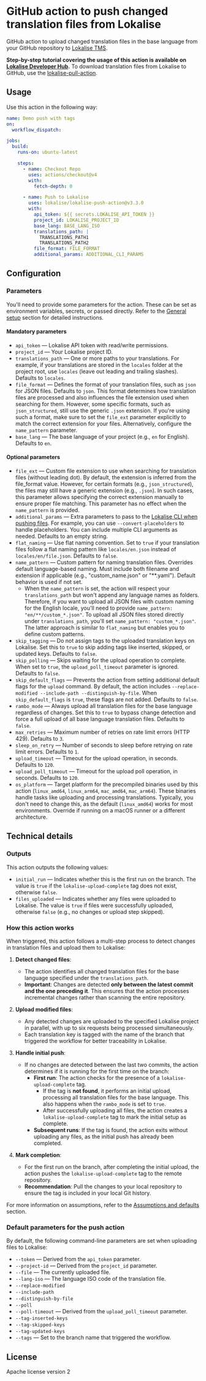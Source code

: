 # GitHub action to push changed translation files from Lokalise

GitHub action to upload changed translation files in the base language from your GitHub repository to [Lokalise TMS](https://lokalise.com/).

**Step-by-step tutorial covering the usage of this action is available on [Lokalise Developer Hub](https://developers.lokalise.com/docs/github-actions).** To download translation files from Lokalise to GitHub, use the [lokalise-pull-action](https://github.com/lokalise/lokalise-pull-action).

## Usage

Use this action in the following way:

```yaml
name: Demo push with tags
on:
  workflow_dispatch:

jobs:
  build:
    runs-on: ubuntu-latest

    steps:
      - name: Checkout Repo
        uses: actions/checkout@v4
        with:
          fetch-depth: 0

      - name: Push to Lokalise
        uses: lokalise/lokalise-push-action@v3.3.0
        with:
          api_token: ${{ secrets.LOKALISE_API_TOKEN }}
          project_id: LOKALISE_PROJECT_ID
          base_lang: BASE_LANG_ISO
          translations_path: |
            TRANSLATIONS_PATH1
            TRANSLATIONS_PATH2
          file_format: FILE_FORMAT
          additional_params: ADDITIONAL_CLI_PARAMS
```

## Configuration

### Parameters

You'll need to provide some parameters for the action. These can be set as environment variables, secrets, or passed directly. Refer to the [General setup](https://developers.lokalise.com/docs/github-actions#general-setup-overview) section for detailed instructions.

#### Mandatory parameters

- `api_token` — Lokalise API token with read/write permissions.
- `project_id` — Your Lokalise project ID.
- `translations_path` — One or more paths to your translations. For example, if your translations are stored in the `locales` folder at the project root, use `locales` (leave out leading and trailing slashes). Defaults to `locales`.
- `file_format` — Defines the format of your translation files, such as `json` for JSON files. Defaults to `json`. This format determines how translation files are processed and also influences the file extension used when searching for them. However, some specific formats, such as `json_structured`, still use the generic `.json` extension. If you're using such a format, make sure to set the `file_ext` parameter explicitly to match the correct extension for your files. Alternatively, configure the `name_pattern` parameter.
- `base_lang` — The base language of your project (e.g., `en` for English). Defaults to `en`.

#### Optional parameters

- `file_ext` — Custom file extension to use when searching for translation files (without leading dot). By default, the extension is inferred from the file_format value. However, for certain formats (e.g., `json_structured`), the files may still have a generic extension (e.g., `.json`). In such cases, this parameter allows specifying the correct extension manually to ensure proper file matching. This parameter has no effect when the `name_pattern` is provided.
- `additional_params` — Extra parameters to pass to the [Lokalise CLI when pushing files](https://github.com/lokalise/lokalise-cli-2-go/blob/main/docs/lokalise2_file_upload.md). For example, you can use `--convert-placeholders` to handle placeholders. You can include multiple CLI arguments as needed. Defaults to an empty string.
- `flat_naming` — Use flat naming convention. Set to `true` if your translation files follow a flat naming pattern like `locales/en.json` instead of `locales/en/file.json`. Defaults to `false`.
- `name_pattern` — Custom pattern for naming translation files. Overrides default language-based naming. Must include both filename and extension if applicable (e.g., "custom_name.json" or "**.yaml"). Default behavior is used if not set.
  + When the `name_pattern` is set, the action will respect your `translations_path` but won't append any language names as folders. Therefore, if you want to upload all JSON files with custom naming for the English locale, you'll need to provide `name_pattern: "en/**/custom_*.json"`. To upload all JSON files stored directly under `translations_path`, you'll set `name_pattern: "custom_*.json"`. The latter approach is similar to `flat_naming` but enables you to define custom patterns.
- `skip_tagging` — Do not assign tags to the uploaded translation keys on Lokalise. Set this to `true` to skip adding tags like inserted, skipped, or updated keys. Defaults to `false`.
- `skip_polling` — Skips waiting for the upload operation to complete. When set to `true`, the `upload_poll_timeout` parameter is ignored. Defaults to `false`.
- `skip_default_flags` — Prevents the action from setting additional default flags for the `upload` command. By default, the action includes `--replace-modified --include-path --distinguish-by-file`. When `skip_default_flags` is `true`, these flags are not added. Defaults to `false`.
- `rambo_mode` — Always upload all translation files for the base language regardless of changes. Set this to `true` to bypass change detection and force a full upload of all base language translation files. Defaults to `false`.
- `max_retries` — Maximum number of retries on rate limit errors (HTTP 429). Defaults to `3`.
- `sleep_on_retry` — Number of seconds to sleep before retrying on rate limit errors. Defaults to `1`.
- `upload_timeout` — Timeout for the upload operation, in seconds. Defaults to `120`.
- `upload_poll_timeout` — Timeout for the upload poll operation, in seconds. Defaults to `120`.
- `os_platform` — Target platform for the precompiled binaries used by this action (`linux_amd64`, `linux_arm64`, `mac_amd64`, `mac_arm64`). These binaries handle tasks like uploading and processing translations. Typically, you don't need to change this, as the default (`linux_amd64`) works for most environments. Override if running on a macOS runner or a different architecture.

## Technical details

### Outputs

This action outputs the following values:

- `initial_run` — Indicates whether this is the first run on the branch. The value is `true` if the `lokalise-upload-complete` tag does not exist, otherwise `false`.
- `files_uploaded` — Indicates whether any files were uploaded to Lokalise. The value is `true` if files were successfully uploaded, otherwise `false` (e.g., no changes or upload step skipped).

### How this action works

When triggered, this action follows a multi-step process to detect changes in translation files and upload them to Lokalise:

1. **Detect changed files**:
   - The action identifies all changed translation files for the base language specified under the `translations_path`.
   - **Important**: Changes are detected **only between the latest commit and the one preceding it**. This ensures that the action processes incremental changes rather than scanning the entire repository.

2. **Upload modified files**:
   - Any detected changes are uploaded to the specified Lokalise project in parallel, with up to six requests being processed simultaneously.
   - Each translation key is tagged with the name of the branch that triggered the workflow for better traceability in Lokalise.

3. **Handle initial push**:
   - If no changes are detected between the last two commits, the action determines if it is running for the first time on the branch:
     - **First run**: The action checks for the presence of a `lokalise-upload-complete` tag.
       - If the tag is **not found**, it performs an initial upload, processing all translation files for the base language. This also happens when the `rambo_mode` is set to `true`.
       - After successfully uploading all files, the action creates a `lokalise-upload-complete` tag to mark the initial setup as complete.
     - **Subsequent runs**: If the tag is found, the action exits without uploading any files, as the initial push has already been completed.

4. **Mark completion**:
   - For the first run on the branch, after completing the initial upload, the action pushes the `lokalise-upload-complete` tag to the remote repository.
   - **Recommendation**: Pull the changes to your local repository to ensure the tag is included in your local Git history.

For more information on assumptions, refer to the [Assumptions and defaults](https://developers.lokalise.com/docs/github-actions#assumptions-and-defaults) section.

### Default parameters for the push action

By default, the following command-line parameters are set when uploading files to Lokalise:

- `--token` — Derived from the `api_token` parameter.
- `--project-id` — Derived from the `project_id` parameter.
- `--file` — The currently uploaded file.
- `--lang-iso` — The language ISO code of the translation file.
- `--replace-modified`
- `--include-path`
- `--distinguish-by-file`
- `--poll`
- `--poll-timeout` — Derived from the `upload_poll_timeout` parameter.
- `--tag-inserted-keys`
- `--tag-skipped-keys`
- `--tag-updated-keys`
- `--tags` — Set to the branch name that triggered the workflow.

## License

Apache license version 2